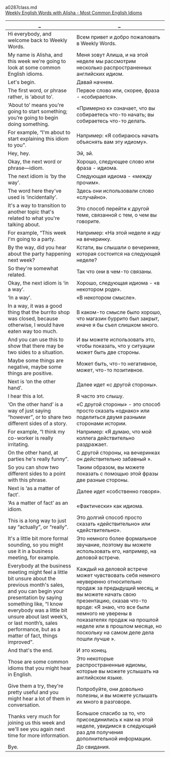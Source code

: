 a0287class.md  
[Weekly English Words with Alisha - Most Common English Idioms](https://www.youtube.com/watch?v=QLE708Z0Lnc)





_|_
--|--
Hi everybody, and welcome back to Weekly Words.|Всем привет и добро пожаловать в Weekly Words.
My name is Alisha, and this week we're going to look at some common English idioms.|Меня зовут Алиша, и на этой неделе мы рассмотрим несколько распространенных английских идиом.
Let's begin.|Давай начнем.
The first word, or phrase rather, is ‘about to’.|Первое слово или, скорее, фраза - «собирается».
‘About to’ means you're going to start something; you’re going to begin doing something.|«Примерно к» означает, что вы собираетесь что-то начать; вы собираетесь что-то делать.
For example, “I'm about to start explaining this idiom to you”.|Например: «Я собираюсь начать объяснять вам эту идиому».
Hey, hey.|Эй, эй.
Okay, the next word or phrase—idiom.|Хорошо, следующее слово или фраза - идиома.
The next idiom is ‘by the way’.|Следующая идиома - «между прочим».
The word here they've used is ‘incidentally’.|Здесь они использовали слово «случайно».
It's a way to transition to another topic that's related to what you're talking about.|Это способ перейти к другой теме, связанной с тем, о чем вы говорите.
For example, “This week I'm going to a party.|Например: «На этой неделе я иду на вечеринку.
By the way, did you hear about the party happening next week?|Кстати, вы слышали о вечеринке, которая состоится на следующей неделе?
So they're somewhat related.|Так что они в чем-то связаны.
Okay, the next idiom is ‘in a way’.|Хорошо, следующая идиома - «в некотором роде».
‘In a way’.|«В некотором смысле».
In a way, it was a good thing that the burrito shop was closed, because otherwise, I would have eaten way too much.|В каком-то смысле было хорошо, что магазин буррито был закрыт, иначе я бы съел слишком много.
And you can use this to show that there may be two sides to a situation.|И вы можете использовать это, чтобы показать, что у ситуации может быть две стороны.
Maybe some things are negative, maybe some things are positive.|Может быть, что-то негативное, может, что-то позитивное.
Next is ‘on the other hand’.|Далее идет «с другой стороны».
I hear this a lot.|Я часто это слышу.
‘On the other hand’ is a way of just saying “however”, or to share two different sides of a story.|«С другой стороны» - это способ просто сказать «однако» или поделиться двумя разными сторонами истории.
For example, “I think my co-worker is really irritating.|Например: «Я думаю, что мой коллега действительно раздражает.
On the other hand, at parties he's really funny”.|С другой стороны, на вечеринках он действительно забавный ».
So you can show two different sides to a point with this phrase.|Таким образом, вы можете показать с помощью этой фразы две разные стороны.
Next is ‘as a matter of fact’.|Далее идет «собственно говоря».
‘As a matter of fact’ as an idiom.|«Фактически» как идиома.
This is a long way to just say “actually”, or “really”.|Это долгий способ просто сказать «действительно» или «действительно».
It's a little bit more formal sounding, so you might use it in a business meeting, for example.|Это немного более формальное звучание, поэтому вы можете использовать его, например, на деловой встрече.
Everybody at the business meeting might feel a little bit unsure about the previous month's sales, and you can begin your presentation by saying something like, “I know everybody was a little bit unsure about last week’s, or last month’s, sales performance, but as a matter of fact, things improved”.|Каждый на деловой встрече может чувствовать себя немного неуверенно относительно продаж за предыдущий месяц, и вы можете начать свою презентацию, сказав что-то вроде: «Я знаю, что все были немного не уверены в показателях продаж на прошлой неделе или в прошлом месяце, но поскольку на самом деле дела пошли лучше ».
And that's the end.|И это конец.
Those are some common idioms that you might hear in English.|Это некоторые распространенные идиомы, которые вы можете услышать на английском языке.
Give them a try, they're pretty useful and you might hear a lot of them in conversation.|Попробуйте, они довольно полезны, и вы можете услышать их много в разговоре.
Thanks very much for joining us this week and we'll see you again next time for more information.|Большое спасибо за то, что присоединились к нам на этой неделе, увидимся в следующий раз для получения дополнительной информации.
Bye.|До свидания.
